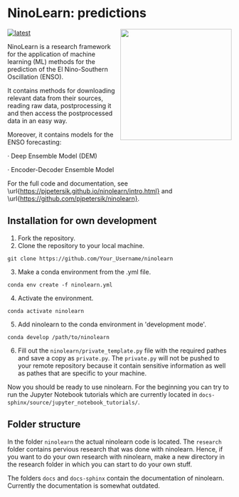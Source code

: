 # NinoLearn: predictions

<img src="https://github.com/pjpetersik/ninolearn/blob/master/logo/logo.png" width="250" align="right">

[docs-latest-img]: https://img.shields.io/badge/docs-latest-blue.svg
[docs-latest-url]: https://pjpetersik.github.io/ninolearn/

[![latest][docs-latest-img]][docs-latest-url]

NinoLearn is a research framework for the application of machine learning (ML)
methods for the prediction of the El Nino-Southern Oscillation (ENSO).

It contains methods for downloading relevant data from their sources, reading
raw data, postprocessing it and then access the postprocessed data in an easy way. 


Moreover, it contains models for the ENSO forecasting:

· Deep Ensemble Model (DEM)

· Encoder-Decoder Ensemble Model

For the full code and documentation, see \url{https://pjpetersik.github.io/ninolearn/intro.html} and \url{https://github.com/pjpetersik/ninolearn}.

## Installation for own development

1. Fork the repository.
2. Clone the repository to your local machine.
```
git clone https://github.com/Your_Username/ninolearn
```
3. Make a conda environment from the .yml file.
```
conda env create -f ninolearn.yml
```
4. Activate the environment.
```
conda activate ninolearn
```
5.  Add ninolearn to the conda environment in 'development mode'.
```
conda develop /path/to/ninolearn
```
6. Fill out the `ninolearn/private_template.py` file with the required pathes and save a copy as `private.py`. The `private.py` will not be pushed to your remote repository because it contain sensitive information as well as pathes that are specific to your machine.

Now you should be ready to use ninolearn. For the beginning you can try to run the Jupyter Notebook tutorials which are currently located in `docs-sphinx/source/jupyter_notebook_tutorials/`. 

## Folder structure
In the folder `ninolearn` the actual ninolearn code is located. 
The `research` folder contains pervious research that was done with ninolearn. Hence, if you want to do your own research with ninolearn, make a new directory in the research folder in which you can start to do your own stuff.

The folders `docs` and `docs-sphinx` contain the documentation of ninolearn. Currently the documentation is somewhat outdated.
